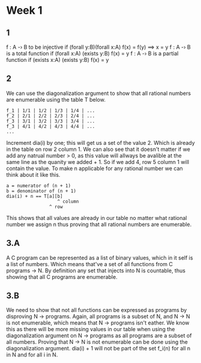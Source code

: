 # Week 1

## 1

f : A -› B to be injective if (forall y:B)(forall x:A) f(x) = f(y) ==> x = y
f : A -› B is a total function if (forall x:A) (exists y:B) f(x) = y
f : A -› B is a partial function if (exists x:A) (exists y:B) f(x) = y

## 2

We can use the diagonalization argument to show that all rational numbers are enumerable using
the table T below.

```
f_1 | 1/1 | 1/2 | 1/3 | 1/4 | ...
f_2 | 2/1 | 2/2 | 2/3 | 2/4 | ...
f_3 | 3/1 | 3/2 | 3/3 | 3/4 | ...
f_3 | 4/1 | 4/2 | 4/3 | 4/4 | ...
...
```

Increment dia(i) by one; this will get us a set of the value 2. Which is already in the table on row 2 column 1. We can also see that it doesn't matter if we add any natrual number > 0, as this value will allways be avalible at the same line as the quanity we added + 1. So if we add 4, row 5 column 1 will contain the value. To make n applicable for any rational number we can think about it like this.

```
a = numerator of (n + 1)
b = denominator of (n + 1)
dia(i) + n == T[a][b]
                   ^ column
                ^ row
```

This shows that all values are already in our table no matter what rational number we assign n thus proving that all rational numbers are enumerable.

## 3.A

A C program can be represented as a list of binary values, which in it self is a list of numbers. Which means that've a set of all functions from C programs -> N. By definition any set that injects into N is countable, thus showing that all C programs are enumerable.


## 3.B

We need to show that not all functions can be expressed as programs by disproving N -> programs.
Again, all programs is a subset of N, and N -> N is not enumerable, which means that N ->
programs isn't eather. We know this as there will be more missing values in our table when using
the diagonalization argument on N -> programs as all programs are a subset of all numbers.
Proving that N -> N is not enumerable can be done using the diagonalization argument. dia(i) +
1 will not be part of the set f_i(n) for all n in N and for all i in N.